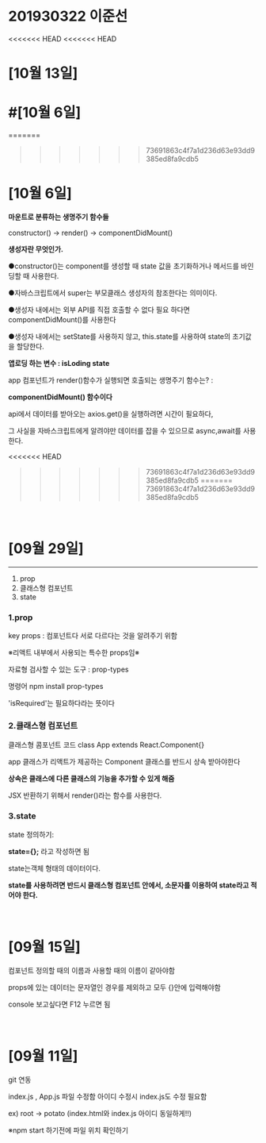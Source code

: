# 201930322 이준선
<<<<<<< HEAD
<<<<<<< HEAD

# [10월 13일]

#[10월 6일]
=======
=======
>>>>>>> 73691863c4f7a1d236d63e93dd9385ed8fa9cdb5
# [10월 6일]
**마운트로 분류하는 생명주기 함수들**

constructor() -> render() -> componentDidMount()



**생성자란 무엇인가.**

●constructor()는 component를 생성할 때 state 값을 초기화하거나 메서드를 바인딩할 때 사용한다.

●자바스크립트에서 super는 부모클래스 생성자의 참조한다는 의미이다.

●생성자 내에서는 외부 API를 직접 호출할 수 없다 필요 하다면 componentDidMount()를 사용한다

●생성자 내에서는 setState를 사용하지 않고, this.state를 사용하여 state의 초기값을 할당한다.


**앱로딩 하는 변수 : isLoding state**

app 컴포넌트가 render()함수가 실행되면 호출되는 생명주기 함수는? :

__componentDidMount() 함수이다__

api에서 데이터를 받아오는 axios.get()을 실행하려면 시간이 필요하다,

그 사실을 자바스크립트에게 알려야만 데이터를 잡을 수 있으므로 async,await를 사용한다.

<<<<<<< HEAD
>>>>>>> 73691863c4f7a1d236d63e93dd9385ed8fa9cdb5
=======
>>>>>>> 73691863c4f7a1d236d63e93dd9385ed8fa9cdb5

# <br>[09월 29일]</br>
- - -
1. prop
2. 클래스형 컴포넌트
3. state

<h3>1.prop</h3>
<p>key props : 컴포넌트다 서로 다르다는 것을 알려주기 위함</p>
※리액트 내부에서 사용되는 특수한 props임※
<p>자료형 검사할 수 있는 도구 : prop-types</p>
명령어 npm install prop-types
<p> 'isRequired'는 필요하다라는 뜻이다</p>


<h3>2.클래스형 컴포넌트</h3>
클래스형 콤포넌트 코드 class App extends React.Component{}


app 클래스가 리액트가 제공하는 Component 클래스를 반드시 상속 받아야한다

__상속은 클래스에 다른 클래스의 기능을 추가할 수 있게 해줌__


JSX 반환하기 위해서 render()라는 함수를 사용한다.

<h3>3.state</h3>
state 정의하기:

**state={};** 라고 작성하면 됨

state는객체 형태의 데이터이다.

**state를 사용하려면 반드시 클래스형 컴포넌트 안에서, 소문자를 이용하여 state라고 적어야 한다.**


# <br>[09월 15일]</br>
<p>컴포넌트 정의할 때의 이름과 사용할 때의 이름이 같아야함</p>
<p>props에 있는 데이터는 문자열인 경우를 제외하고 모두 {}안에 입력해야함</p>
console 보고싶다면 F12 누르면 됨


# <br>[09월 11일]</br>
<p>git 연동</p>

index.js , App.js 파일 수정함
아이디 수정시 index.js도 수정 필요함
<p>ex) root -> potato (index.html와 index.js 아이디 동일하게!!)</p>
<p>※npm start 하기전에 파일 위치 확인하기</p>

